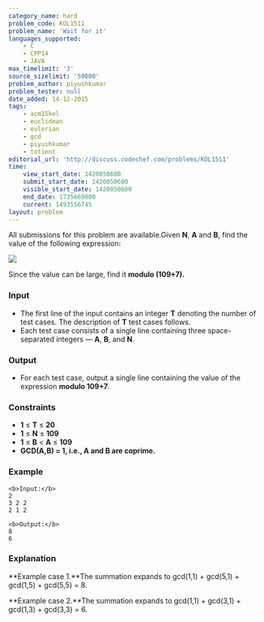 ```yaml
---
category_name: hard
problem_code: KOL1511
problem_name: 'Wait for it'
languages_supported:
    - C
    - CPP14
    - JAVA
max_timelimit: '3'
source_sizelimit: '50000'
problem_author: piyushkumar
problem_tester: null
date_added: 14-12-2015
tags:
    - acm15kol
    - euclidean
    - eulerian
    - gcd
    - piyushkumar
    - totient
editorial_url: 'http://discuss.codechef.com/problems/KOL1511'
time:
    view_start_date: 1420050600
    submit_start_date: 1420050600
    visible_start_date: 1420050600
    end_date: 1735669800
    current: 1493556745
layout: problem
---
```

All submissions for this problem are available.Given **N**, **A** and **B**, find the value of the following expression:

![](http://www.codechef.com/download/ACM15KOL/eqn.png)

Since the value can be large, find it **modulo (109+7).**

### Input

- The first line of the input contains an integer **T** denoting the number of test cases. The description of **T** test cases follows.
- Each test case consists of a single line containing three space-separated integers — **A**, **B**, and **N**.

### Output

- For each test case, output a single line containing the value of the expression **modulo 109+7**.

### Constraints

- **1** ≤ **T** ≤ **20**
- **1** ≤ **N** ≤ **109**
- **1** ≤ **B** < **A** ≤ **109**
- **GCD(A,B) = 1, i.e., A and B are coprime.**

### Example

```
<b>Input:</b>
2
3 2 2
2 1 2

<b>Output:</b>
8
6

```
### Explanation

**Example case 1.**The summation expands to gcd(1,1) + gcd(5,1) + gcd(1,5) + gcd(5,5) = 8.

**Example case 2.**The summation expands to gcd(1,1) + gcd(3,1) + gcd(1,3) + gcd(3,3) = 6.